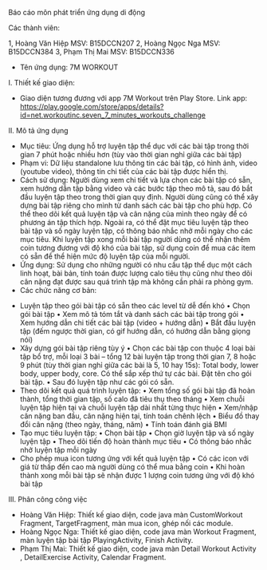 Báo cáo môn phát triển ứng dụng di động

Các thành viên:

1, Hoàng Văn Hiệp MSV: B15DCCN207
2, Hoàng Ngọc Nga MSV: B15DCCN384
3, Phạm Thị Mai MSV: B15DCCN336

- Tên ứng dụng: 7M WORKOUT

I. Thiết kế giao diện:
- Giao diện tương đương với app 7M Workout trên Play Store. 
Link app: https://play.google.com/store/apps/details?id=net.workoutinc.seven_7_minutes_workouts_challenge

II. Mô tả ứng dụng
- Mục tiêu: 
Ứng dụng hỗ trợ luyện tập thể dục với các bài tập trong thời gian 7 phút hoặc nhiều hơn (tùy vào thời gian nghỉ giữa các bài tập)
- Phạm vi: 
Dữ liệu standalone lưu thông tin các bài tập, có hình ảnh, video (youtube video), thông tin chi tiết của các bài tập được hiển thị.
- Cách sử dụng: 
Người dùng xem chi tiết và lựa chọn các bài tập có sẵn, xem hướng dẫn tập bằng video và các bước tập theo mô tả, sau đó bắt đầu luyện tập theo trong thời gian quy định. Người dùng cũng có thể xây dựng bài tập riêng cho mình từ danh sách các bài tập cho phù hợp. Có thể theo dõi kết quả luyện tập và cân nặng của mình theo ngày để có phương án tập thích hợp. Ngoài ra, có thể đặt mục tiêu luyện tập theo bài tập và số ngày luyện tập, có thông báo nhắc nhở mỗi ngày cho các mục tiêu. Khi luyện tập xong mỗi bài tập người dùng có thể nhận thêm coin tương đương với độ khó của bài tập, sử dụng coin để mua các item có sẵn để thể hiện mức độ luyện tập của mỗi người.
- Ứng dụng: 
Sử dụng cho những người có nhu cầu tập thể dục một cách linh hoạt, bài bản, tính toán được lượng calo tiêu thụ cũng như theo dõi cân nặng đạt được sau quá trình tập mà không cần phải ra phòng gym.
- Các chức năng cơ bản:
+ Luyện tập theo gói bài tập có sẵn theo các level từ dễ đến khó
•	Chọn gói bài tập
•	Xem mô tả tóm tắt và danh sách các bài tập trong gói
•	Xem hướng dẫn chi tiết các bài tập (video + hướng dẫn)
•	Bắt đầu luyện tập (đếm ngược thời gian, có gif hướng dẫn, có hướng dẫn bằng giọng nói)
+ Xây dựng gói bài tập riêng tùy ý
•	Chọn các bài tập con thuộc 4 loại bài tập bổ trợ, mỗi loại 3 bài – tổng 12 bài luyện tập trong thời gian 7, 8 hoặc 9 phút (tùy thời gian nghỉ giữa các bài là 5, 10 hay 15s): Total body, lower body, upper body, core. Có thể sắp xếp thứ tự các bài. Đặt tên cho gói bài tập.
•	Sau đó luyện tập như các gói có sẵn.
+ Theo dõi kết quả quá trình luyện tập:
•	Xem tổng số gói bài tập đã hoàn thành, tổng thời gian tập, số calo đã tiêu thụ theo tháng
•	Xem chuỗi luyện tập hiện tại và chuỗi luyện tập dài nhất từng thực hiện
•	Xem/nhập cân nặng ban đầu, cân nặng hiện tại, tính toán chênh lệch
•	Biểu đồ thay đổi cân nặng (theo ngày, tháng, năm)
•	Tính toán đánh giá BMI
+ Tạo mục tiêu luyện tập:
•	Chọn bài tập
•	Chọn giờ luyện tập và số ngày luyện tập
•	Theo dõi tiến độ hoàn thành mục tiêu
•	Có thông báo nhắc nhở luyện tập mỗi ngày
+ Cho phép mua icon tương ứng với kết quả luyện tập
•	Có các icon với giá từ thấp đến cao mà người dùng có thể mua bằng coin
•	Khi hoàn thành xong mỗi bài tập sẽ nhận được 1 lượng coin tương ứng với độ khó bài tập

III. Phân công công việc
- Hoàng Văn Hiệp: Thiết kế giao diện, code java màn CustomWorkout Fragment, TargetFragment, màn mua icon, ghép nối các module. 
- Hoàng Ngọc Nga: Thiết kế giao diện, code java màn Workout Fragment, màn luyện tập bài tập PlayingActivity, Finish Activity. 
- Phạm Thị Mai: Thiết kế giao diện, code java màn Detail Workout Activity , DetailExercise Activity, Calendar Fragment.

